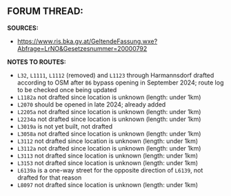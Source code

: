﻿**FORUM THREAD:**
- 


**SOURCES:**
- https://www.ris.bka.gv.at/GeltendeFassung.wxe?Abfrage=LrNO&Gesetzesnummer=20000792

**NOTES TO ROUTES:**
- `L32`, `L1111`, `L1112` (removed) and `L1123` through Harmannsdorf drafted according to OSM after `B6` bypass opening in September 2024; route log to be checked once being updated
- `L1182a` not drafted since location is unknown (length: under 1km)
- `L2070` should be opened in late 2024; already added
- `L2205a` not drafted since location is unknown (length: under 1km)
- `L2234a` not drafted since location is unknown (length: under 1km)
- `L3019a` is not yet built, not drafted
- `L3058a` not drafted since location is unknown (length: under 1km)
- `L3112` not drafted since location is unknown (length: under 1km)
- `L3112a` not drafted since location is unknown (length: under 1km)
- `L3113` not drafted since location is unknown (length: under 1km)
- `L3153` not drafted since location is unknown (length: under 1km)
- `L6139a` is a one-way street for the opposite direction of `L6139`, not drafted for that reason
- `L8097` not drafted since location is unknown (length: under 1km)
